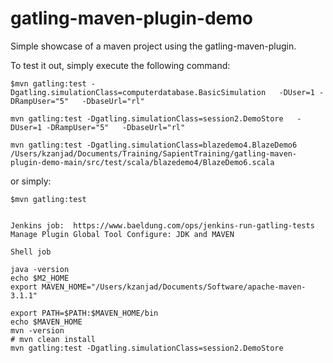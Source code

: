 gatling-maven-plugin-demo
=========================

Simple showcase of a maven project using the gatling-maven-plugin.

To test it out, simply execute the following command:

    $mvn gatling:test -Dgatling.simulationClass=computerdatabase.BasicSimulation   -DUser=1 -DRampUser="5"   -DbaseUrl="rl"  
    
    mvn gatling:test -Dgatling.simulationClass=session2.DemoStore   -DUser=1 -DRampUser="5"   -DbaseUrl="rl"
    
    mvn gatling:test -Dgatling.simulationClass=blazedemo4.BlazeDemo6
    /Users/kzanjad/Documents/Training/SapientTraining/gatling-maven-plugin-demo-main/src/test/scala/blazedemo4/BlazeDemo6.scala
or simply:

    $mvn gatling:test
    
    
    Jenkins job:  https://www.baeldung.com/ops/jenkins-run-gatling-tests
    Manage Plugin Global Tool Configure: JDK and MAVEN
    
    Shell job
    
    java -version
    echo $M2_HOME
    export MAVEN_HOME="/Users/kzanjad/Documents/Software/apache-maven-3.1.1"
    
    export PATH=$PATH:$MAVEN_HOME/bin
    echo $MAVEN_HOME
    mvn -version
    # mvn clean install
    mvn gatling:test -Dgatling.simulationClass=session2.DemoStore
    
    
